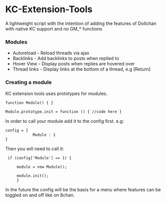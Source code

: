 # KC-Extension-Tools
A lightweight script with the intention of adding the features of Dollchan with native KC support and no GM_* functions

### Modules

* Autoreload   - Reload threads via ajax
* Backlinks    - Add backlinks to posts when replied to
* Hover View   - Display posts when replies are hovered over
* Thread links - Display links at the bottom of a thread, e.g [Return]

### Creating a module

KC extension tools uses prototypes for modules. 

    function Module() { }
    
    Module.prototype.init = function () { //code here }
In order to call your module add it to the config first. e.g:

    config = {
                Module : 1
    }

Then you will need to call it:

     if (config['Module'] == 1) {

	     module = new Module();

	     module.init();
         }
         
 In the future the config will be the basis for a menu where features can be toggled on and off like on 8chan.       

